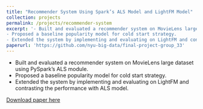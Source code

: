 ```yaml
---
title: "Recommender System Using Spark’s ALS Model and LightFM Model"
collection: projects
permalink: /projects/recommender-system
excerpt: '- Built and evaluated a recommender system on MovieLens large dataset using PySpark’s ALS module.
- Proposed a baseline popularity model for cold start strategy.
- Extended the system by implementing and evaluating on LightFM and contrasting the performance with ALS model.'
paperurl: 'https://github.com/nyu-big-data/final-project-group_33'
---
```

- Built and evaluated a recommender system on MovieLens large dataset using PySpark’s ALS module.
- Proposed a baseline popularity model for cold start strategy.
- Extended the system by implementing and evaluating on LightFM and contrasting the performance with ALS model.

[Download paper here](https://github.com/nyu-big-data/final-project-group_33)